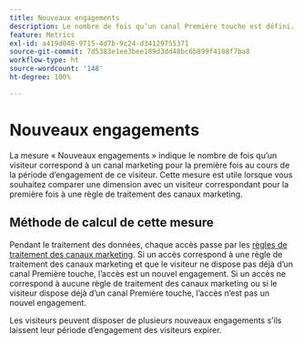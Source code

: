 ```yaml
---
title: Nouveaux engagements
description: Le nombre de fois qu’un canal Première touche est défini.
feature: Metrics
exl-id: a419d048-9715-4d7b-9c24-d34129755371
source-git-commit: 7d5383e1ee3bee189d3dd48bc6b899f4108f7ba8
workflow-type: ht
source-wordcount: '148'
ht-degree: 100%

---
```


# Nouveaux engagements

La mesure « Nouveaux engagements » indique le nombre de fois qu’un visiteur correspond à un canal marketing pour la première fois au cours de la période d’engagement de ce visiteur. Cette mesure est utile lorsque vous souhaitez comparer une dimension avec un visiteur correspondant pour la première fois à une règle de traitement des canaux marketing.

## Méthode de calcul de cette mesure

Pendant le traitement des données, chaque accès passe par les [règles de traitement des canaux marketing](../c-marketing-channels/c-rules.md). Si un accès correspond à une règle de traitement des canaux marketing et que le visiteur ne dispose pas déjà d’un canal Première touche, l’accès est un nouvel engagement. Si un accès ne correspond à aucune règle de traitement des canaux marketing ou si le visiteur dispose déjà d’un canal Première touche, l’accès n’est pas un nouvel engagement.

Les visiteurs peuvent disposer de plusieurs nouveaux engagements s’ils laissent leur période d’engagement des visiteurs expirer.

